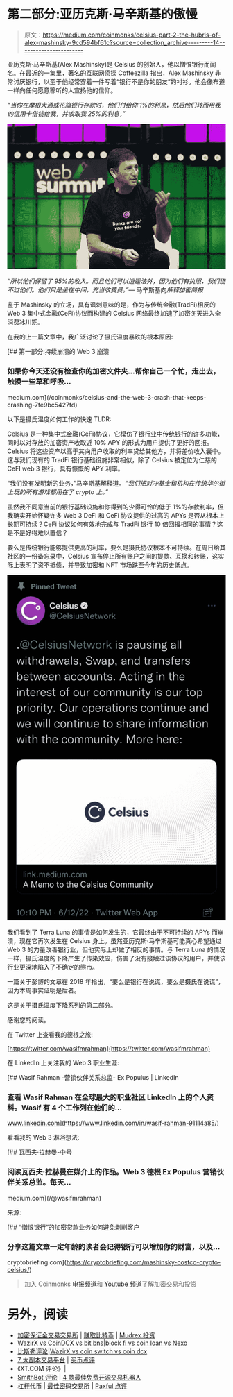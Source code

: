 # 第二部分:亚历克斯·马辛斯基的傲慢

> 原文：<https://medium.com/coinmonks/celsius-part-2-the-hubris-of-alex-mashinsky-9cd594bf61c?source=collection_archive---------14----------------------->

亚历克斯·马辛斯基(Alex Mashinsky)是 Celsius 的创始人，他以憎恨银行而闻名。在最近的一集里，著名的互联网侦探 Coffeezilla 指出，Alex Mashinsky 非常讨厌银行，以至于他经常穿着一件写着“银行不是你的朋友”的衬衫。他会像布道一样向任何愿意聆听的人宣扬他的信仰。

*“当你在摩根大通或花旗银行存款时，他们付给你 1%的利息，然后他们转而用我的信用卡借钱给我，并收取我 25%的利息，”*

![](img/e1becdad0c1de4e30f20c5c135969fcf.png)

*“所以他们保留了 95%的收入。而且他们可以逍遥法外，因为他们有执照，我们绕不过他们。他们只是坐在中间，充当收费员。”—* 马辛斯基向*解释加密简报*

鉴于 Mashinsky 的立场，具有讽刺意味的是，作为与传统金融(TradFi)相反的 Web 3 集中式金融(CeFi)协议而构建的 Celsius 网络最终加速了加密冬天进入全消费冰川期。

在我的上一篇文章中，我广泛讨论了摄氏温度暴跌的根本原因:

[](/coinmonks/celsius-and-the-web-3-crash-that-keeps-crashing-7fe9bc5427fd) [## 第一部分:持续崩溃的 Web 3 崩溃

### 如果你今天还没有检查你的加密文件夹…帮你自己一个忙，走出去，触摸一些草和呼吸…

medium.com](/coinmonks/celsius-and-the-web-3-crash-that-keeps-crashing-7fe9bc5427fd) 

以下是摄氏温度如何工作的快速 TLDR:

Celsius 是一种集中式金融(CeFi)协议，它模仿了银行业中传统银行的许多功能，同时以对存放的加密资产收取近 10% APY 的形式为用户提供了更好的回报。Celsius 将这些资产以高于其向用户收取的利率贷给其他方，并将差价收入囊中。这与我们现有的 TradFi 银行基础设施非常相似，除了 Celsius 被定位为仁慈的 CeFI web 3 银行，具有慷慨的 APY 利率。

“我们没有发明新的业务，”马辛斯基解释道。*“我们把对冲基金和机构在传统华尔街上玩的所有游戏都用在了 crypto 上。”*

虽然我不同意当前的银行基础设施和你得到的少得可怜的低于 1%的存款利率，但我确实开始怀疑许多 Web 3 DeFi 和 CeFi 协议提供的过高的 APYs 是否从根本上长期可持续？CeFi 协议如何有效地完成与 TradFi 银行 10 倍回报相同的事情？这是不是好得难以置信？

要么是传统银行能够提供更高的利率，要么是摄氏协议根本不可持续。在周日给其社区的一份备忘录中，Celsius 宣布停止所有账户之间的提款、互换和转账，这实际上表明了资不抵债，并导致加密和 NFT 市场跌至今年的历史低点。

![](img/a3b1bf27f73e0ea71967287ebb062106.png)

我们看到了 Terra Luna 的事情是如何发生的，它最终由于不可持续的 APYs 而崩溃，现在它再次发生在 Celsius 身上。虽然亚历克斯·马辛斯基可能真心希望通过 Web 3 的力量改善银行业，但他实际上却做了相反的事情。与 Terra Luna 的情况一样，摄氏温度的下降产生了传染效应，伤害了没有接触过该协议的用户，并使该行业更深地陷入了不确定的熊市。

一篇关于彭博的文章在 2018 年指出，“要么是银行在说谎，要么是摄氏在说谎”，因为本周事实证明是后者。

这是关于摄氏温度下降系列的第二部分。

感谢您的阅读。

在 Twitter 上查看我的德根之旅:

[https://twitter.com/wasifmrahman](https://twitter.com/wasifmrahman)

在 LinkedIn 上关注我的 Web 3 职业生涯:

[](https://www.linkedin.com/in/wasif-rahman-91114a85/) [## Wasif Rahman -营销伙伴关系总监- Ex Populus | LinkedIn

### 查看 Wasif Rahman 在全球最大的职业社区 LinkedIn 上的个人资料。Wasif 有 4 个工作列在他们的…

www.linkedin.com](https://www.linkedin.com/in/wasif-rahman-91114a85/) 

看看我的 Web 3 淋浴想法:

[](/@wasifmrahman) [## 瓦西夫·拉赫曼-中号

### 阅读瓦西夫·拉赫曼在媒介上的作品。Web 3 德根 Ex Populus 营销伙伴关系总监。每天…

medium.com](/@wasifmrahman) 

来源:

[](https://cryptobriefing.com/mashinsky-costco-crypto-celsius/) [## “憎恨银行”的加密贷款业务如何避免剥削客户

### 分享这篇文章一定年龄的读者会记得银行可以增加你的财富，以及…

cryptobriefing.com](https://cryptobriefing.com/mashinsky-costco-crypto-celsius/) 

> 加入 Coinmonks [电报频道](https://t.me/coincodecap)和 [Youtube 频道](https://www.youtube.com/c/coinmonks/videos)了解加密交易和投资

# 另外，阅读

*   [加密保证金交易交易所](/coinmonks/crypto-margin-trading-exchanges-428b1f7ad108) | [赚取比特币](/coinmonks/earn-bitcoin-6e8bd3c592d9) | [Mudrex 投资](https://coincodecap.com/mudrex-invest-review-the-best-way-to-invest-in-crypto)
*   [WazirX vs CoinDCX vs bit bns](/coinmonks/wazirx-vs-coindcx-vs-bitbns-149f4f19a2f1)|[block fi vs coin loan vs Nexo](/coinmonks/blockfi-vs-coinloan-vs-nexo-cb624635230d)
*   [比斯勒评论](https://coincodecap.com/bitsler-review)|[WazirX vs coin switch vs coin dcx](https://coincodecap.com/wazirx-vs-coinswitch-vs-coindcx)
*   [7 大副本交易平台](https://coincodecap.com/copy-trading-platforms) | [买币点评](https://coincodecap.com/buycoins-review)
*   《XT.COM 评论》|
*   [SmithBot 评论](https://coincodecap.com/smithbot-review) | [4 款最佳免费开源交易机器人](https://coincodecap.com/free-open-source-trading-bots)
*   [杠杆代币](/coinmonks/leveraged-token-3f5257808b22) | [最佳密码交易所](/coinmonks/crypto-exchange-dd2f9d6f3769) | [Paxful 点评](/coinmonks/paxful-review-4daf2354ab70)